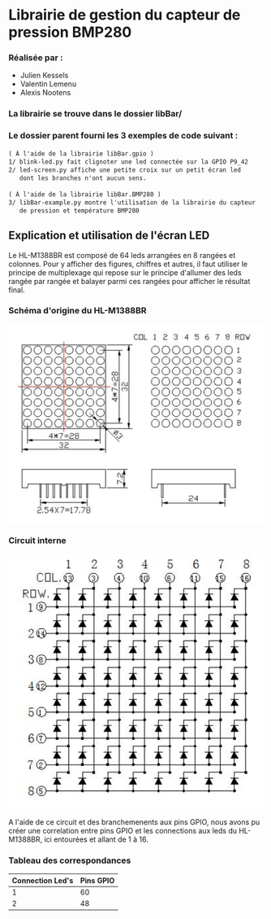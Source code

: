 # Librairie de gestion du capteur de pression BMP280

### Réalisée par :
 - Julien Kessels
 - Valentin Lemenu
 - Alexis Nootens

### La librairie se trouve dans le dossier libBar/
### Le dossier parent fourni les 3 exemples de code suivant :

	( À l'aide de la librairie libBar.gpio )
	1/ blink-led.py fait clignoter une led connectée sur la GPIO P9_42
	2/ led-screen.py affiche une petite croix sur un petit écran led
	   dont les branches n'ont aucun sens.

	( À l'aide de la librairie libBar.BMP280 )
	3/ libBar-example.py montre l'utilisation de la librairie du capteur
	   de pression et température BMP280


## Explication et utilisation de l'écran LED

  Le HL-M1388BR est composé de 64 leds arrangées en 8 rangées et colonnes.
  Pour y afficher des figures, chiffres et autres, il faut utiliser le principe
  de multiplexage qui repose sur le principe d'allumer des leds rangée par rangée
  et balayer parmi ces rangées pour afficher le résultat final.

### Schéma d'origine du HL-M1388BR

  ![alt tag](https://github.com/julienkessels/libBar/blob/master/doc/res/schema.png)

### Circuit interne
  ![alt tag](https://github.com/julienkessels/libBar/blob/master/doc/res/circuit.png)

  A l'aide de ce circuit et des branchemenents aux pins GPIO, nous avons pu
  créer une correlation entre pins GPIO et les connections aux leds du HL-M1388BR,
  ici entourées et allant de 1 à 16.

### Tableau des correspondances

| Connection Led's  |     Pins GPIO    |
|------------------ | -----------------|
|         1         |        60        |
|         2         |        48        |
